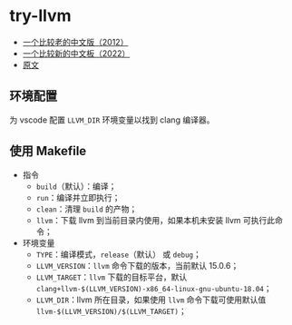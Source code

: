 # try-llvm

- [一个比较老的中文版（2012）](https://llvm-tutorial-cn.readthedocs.io/en/latest/index.html)
- [一个比较新的中文板（2022）](https://zhuanlan.zhihu.com/p/430971659)
- [原文](https://llvm.org/docs/tutorial/MyFirstLanguageFrontend/index.html)

## 环境配置

为 vscode 配置 `LLVM_DIR` 环境变量以找到 clang 编译器。

## 使用 Makefile

- 指令
  - `build`（默认）：编译；
  - `run`：编译并立即执行；
  - `clean`：清理 `build` 的产物；
  - `llvm`：下载 llvm 到当前目录内使用，如果本机未安装 llvm 可执行此命令；
- 环境变量
  - `TYPE`：编译模式，`release`（默认） 或 `debug`；
  - `LLVM_VERSION`：`llvm` 命令下载的版本，当前默认 15.0.6；
  - `LLVM_TARGET`：`llvm` 下载的目标平台，默认 `clang+llvm-$(LLVM_VERSION)-x86_64-linux-gnu-ubuntu-18.04`；
  - `LLVM_DIR`：llvm 所在目录，如果使用 `llvm` 命令下载可使用默认值 `llvm-$(LLVM_VERSION)/$(LLVM_TARGET)`；
